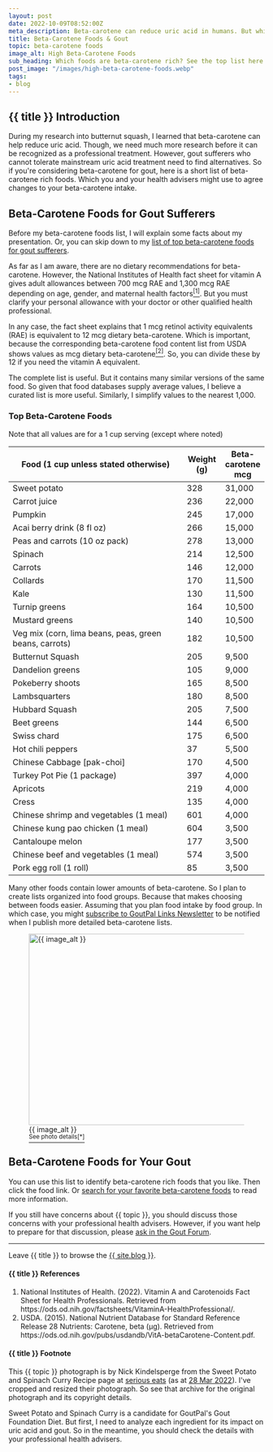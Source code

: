 ```yaml
---
layout: post
date: 2022-10-09T08:52:00Z
meta_description: Beta-carotene can reduce uric acid in humans. But which foods are best? See the top beta-carotene foods list now.
title: Beta-Carotene Foods & Gout
topic: beta-carotene foods
image_alt: High Beta-Carotene Foods
sub_heading: Which foods are beta-carotene rich? See the top list here.
post_image: "/images/high-beta-carotene-foods.webp"
tags:
- blog
---
```

<h2 id="intro">{{ title }} Introduction</h2>
During my research into butternut squash, I learned that beta-carotene can help reduce uric acid. Though, we need much more research before it can be recognized as a professional treatment. However, gout sufferers who cannot tolerate mainstream uric acid treatment need to find alternatives. So if you're considering beta-carotene for gout, here is a short list of beta-carotene rich foods. Which you and your health advisers might use to agree changes to your beta-carotene intake.

<h2 id="food">Beta-Carotene Foods for Gout Sufferers</h2>
Before my beta-carotene foods list, I will explain some facts about my presentation. Or, you can skip down to my <a href="#list">list of top beta-carotene foods for gout sufferers</a>.

As far as I am aware, there are no dietary recommendations for beta-carotene. However, the National Institutes of Health fact sheet for vitamin A gives adult allowances between 700 mcg RAE and 1,300 mcg RAE depending on age, gender, and maternal health factors<a href="#ref1"><sup>[1]</sup></a>. But you must clarify your personal allowance with your doctor or other qualified health professional.

In any case, the fact sheet explains that 1 mcg retinol activity equivalents (RAE) is equivalent to 12 mcg dietary beta-carotene. Which is important, because the corresponding beta-carotene food content list from USDA shows values as mcg dietary beta-carotene<a href="#ref2"><sup>[2]</sup></a>. So, you can divide these by 12 if you need the vitamin A equivalent.

The complete list is useful. But it contains many similar versions of the same food. So given that food databases supply average values, I believe a curated list is more useful. Similarly, I simplify values to the nearest 1,000.

<h3 id="list">Top Beta-Carotene Foods</h3>
Note that all values are for a 1 cup serving (except where noted)

<table id="" style="width: 100%;">
	<thead>
		<tr>
			<th style="width: 70%;">Food (1 cup unless stated otherwise)</th>
			<th style="width: 15%;">Weight (g)</th>
			<th style="width: 15%;">Beta-carotene mcg</th>
		</tr>
	</thead>
	<tbody>
		<tr id="potato">
			<td>Sweet potato</td>
			<td>328</td>
			<td>31,000</td>
		</tr>
		<tr id="cj">
			<td>Carrot juice</td>
			<td>236</td>
			<td>22,000</td>
		</tr>
		<tr id="pumpkin">
			<td>Pumpkin</td>
			<td>245</td>
			<td>17,000</td>
		</tr>
		<tr id="acai">
			<td>Acai berry drink (8 fl oz)</td>
			<td>266</td>
			<td>15,000</td>
		</tr>
		<tr id="pea">
			<td>Peas and carrots (10 oz pack)</td>
			<td>278</td>
			<td>13,000</td>
		</tr>
		<tr id="spinach">
			<td>Spinach</td>
			<td>214</td>
			<td>12,500</td>
		</tr>
		<tr id="carrot">
			<td>Carrots</td>
			<td>146</td>
			<td>12,000</td>
		</tr>
		<tr id="collard">
			<td>Collards</td>
			<td>170</td>
			<td>11,500</td>
		</tr>
		<tr id="kale">
			<td>Kale</td>
			<td>130</td>
			<td>11,500</td>
		</tr>
		<tr id="turnip">
			<td>Turnip greens</td>
			<td>164</td>
			<td>10,500</td>
		</tr>
		<tr id="mustard">
			<td>Mustard greens</td>
			<td>140</td>
			<td>10,500</td>
		</tr>
		<tr id="veg">
			<td>Veg mix (corn, lima beans, peas, green beans, carrots)</td>
			<td>182</td>
			<td>10,500</td>
		</tr>
		<tr id="butternut">
			<td>Butternut Squash</td>
			<td>205</td>
			<td>9,500</td>
		</tr>
		<tr id="dandelion">
			<td>Dandelion greens</td>
			<td>105</td>
			<td>9,000</td>
		</tr>
		<tr id="poke">
			<td>Pokeberry shoots</td>
			<td>165</td>
			<td>8,500</td>
		</tr>
		<tr id="lamb">
			<td>Lambsquarters</td>
			<td>180</td>
			<td>8,500</td>
		</tr>
		<tr id="hubbard">
			<td>Hubbard Squash</td>
			<td>205</td>
			<td>7,500</td>
		</tr>
		<tr id="beet">
			<td>Beet greens</td>
			<td>144</td>
			<td>6,500</td>
		</tr>
		<tr id="chard">
			<td>Swiss chard</td>
			<td>175</td>
			<td>6,500</td>
		</tr>
		<tr id="chili">
			<td>Hot chili peppers</td>
			<td>37</td>
			<td>5,500</td>
		</tr>
		<tr id="pak">
			<td>Chinese Cabbage [pak-choi]</td>
			<td>170</td>
			<td>4,500</td>
		</tr>
		<tr id="turkey">
			<td>Turkey Pot Pie (1 package)</td>
			<td>397</td>
			<td>4,000</td>
		</tr>
		<tr id="apricot">
			<td>Apricots</td>
			<td>219</td>
			<td>4,000</td>
		</tr>
		<tr id="cress">
			<td>Cress</td>
			<td>135</td>
			<td>4,000</td>
		</tr>
		<tr id="shrimp">
			<td>Chinese shrimp and vegetables (1 meal)</td>
			<td>601</td>
			<td>4,000</td>
		</tr>
		<tr id="chicken">
			<td>Chinese kung pao chicken (1 meal)</td>
			<td>604</td>
			<td>3,500</td>
		</tr>
		<tr id="melon">
			<td>Cantaloupe melon</td>
			<td>177</td>
			<td>3,500</td>
		</tr>
		<tr id="beef">
			<td>Chinese beef and vegetables (1 meal)</td>
			<td>574</td>
			<td>3,500</td>
		</tr>
		<tr id="pork">
			<td>Pork egg roll (1 roll)</td>
			<td>85</td>
			<td>3,500</td>
		</tr>
	</tbody>
</table>
Many other foods contain lower amounts of beta-carotene. So I plan to create lists organized into food groups. Because that makes choosing between foods easier. Assuming that you plan food intake by food group. In which case, you might <a href="https://links.goutpal.com/l/wqmwjs?wanted=true&amp;price=0">subscribe to GoutPal Links Newsletter</a> to be notified when I publish more detailed beta-carotene lists.
<figure id="image" class="inner">
<img src="{{ post_image }}" alt="{{ image_alt }}"  width="610" height="377">
  <figcaption>{{ image_alt }}<br /><a href="#footnote"><sup>See photo details[*]</sup></a></figcaption>
</figure>
<h2 id="next">Beta-Carotene Foods for Your Gout</h2>
You can use this list to identify beta-carotene rich foods that you like. Then click the food link. Or <a href="{{ site.searchurl }}">search for your favorite beta-carotene foods</a> to read more information.

If you still have concerns about {{ topic }}, you should discuss those concerns with your professional health advisers. However, if you want help to prepare for that discussion, please <a href="https://links.goutpal.com/p/goutpal-links-gout-discussions?a=888958067">ask in the Gout Forum</a>.
<hr />
Leave {{ title }} to browse the <a href="/blog">{{ site.blog }}</a>.

<h4 id="refs">{{ title }} References</h4>
<ol>
	<li id="ref1">National Institutes of Health. (2022). Vitamin A and Carotenoids Fact Sheet for Health Professionals. Retrieved from https://ods.od.nih.gov/factsheets/VitaminA-HealthProfessional/.</li>
	<li id="ref2">USDA. (2015). National Nutrient Database for Standard Reference Release 28 Nutrients: Carotene, beta (µg). Retrieved from https://ods.od.nih.gov/pubs/usdandb/VitA-betaCarotene-Content.pdf.</li>
</ol>

<h4 id="footnote">{{ title }} Footnote</h4>
This {{ topic }} photograph is by Nick Kindelsperge from the Sweet Potato and Spinach Curry Recipe page at <a href="https://www.seriouseats.com/">serious eats</a> (as at <a href="https://web.archive.org/web/20220328012525/https://www.seriouseats.com/sweet-potato-spinach-curry-recipe">28 Mar 2022</a>).  I've cropped  and resized their photograph. So see that archive for the original photograph and its copyright details.

Sweet Potato and Spinach Curry is a candidate for GoutPal's Gout Foundation Diet. But first, I need to analyze each ingredient for its impact on uric acid and gout. So in the meantime, you should check the details with your professional health advisers.
